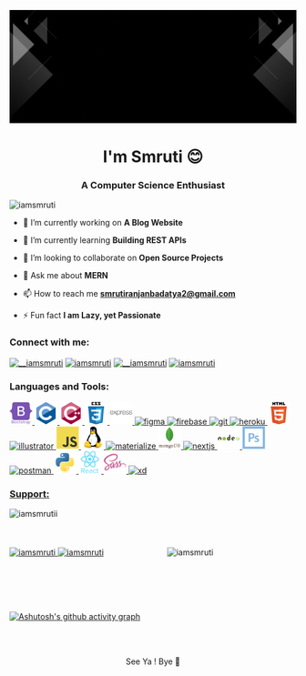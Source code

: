 <p align="center"> <img src="./namaste1.gif" alt="iamsmruti" /> </p>

<h1 align="center">I'm Smruti 😊</h1>
<h3 align="center">A Computer Science Enthusiast</h3>

<p align="left"> <img src="https://komarev.com/ghpvc/?username=iamsmruti&label=Profile%20views&color=0e75b6&style=flat" alt="iamsmruti" /> </p>


- 🔭 I’m currently working on **A Blog Website**

- 🌱 I’m currently learning **Building REST APIs**

- 👯 I’m looking to collaborate on **Open Source Projects**

- 💬 Ask me about **MERN**

- 📫 How to reach me **smrutiranjanbadatya2@gmail.com**

- ⚡ Fun fact **I am Lazy, yet Passionate**

<h3 align="left">Connect with me:</h3>
<p align="left">
<a href="https://twitter.com/__iamsmruti" target="blank"><img align="center" src="https://raw.githubusercontent.com/rahuldkjain/github-profile-readme-generator/master/src/images/icons/Social/twitter.svg" alt="__iamsmruti" height="30" width="40" /></a>
<a href="https://linkedin.com/in/iamsmruti" target="blank"><img align="center" src="https://raw.githubusercontent.com/rahuldkjain/github-profile-readme-generator/master/src/images/icons/Social/linked-in-alt.svg" alt="iamsmruti" height="30" width="40" /></a>
<a href="https://instagram.com/__iamsmruti" target="blank"><img align="center" src="https://raw.githubusercontent.com/rahuldkjain/github-profile-readme-generator/master/src/images/icons/Social/instagram.svg" alt="__iamsmruti" height="30" width="40" /></a>
<a href="https://www.codechef.com/users/iamsmruti" target="blank"><img align="center" src="https://cdn.jsdelivr.net/npm/simple-icons@3.1.0/icons/codechef.svg" alt="iamsmruti" height="30" width="40" /></a>
</p>

<h3 align="left">Languages and Tools:</h3>
<p align="left"> <a href="https://getbootstrap.com" target="_blank" rel="noreferrer"> <img src="https://raw.githubusercontent.com/devicons/devicon/master/icons/bootstrap/bootstrap-plain-wordmark.svg" alt="bootstrap" width="40" height="40"/> </a> <a href="https://www.cprogramming.com/" target="_blank" rel="noreferrer"> <img src="https://raw.githubusercontent.com/devicons/devicon/master/icons/c/c-original.svg" alt="c" width="40" height="40"/> </a> <a href="https://www.w3schools.com/cpp/" target="_blank" rel="noreferrer"> <img src="https://raw.githubusercontent.com/devicons/devicon/master/icons/cplusplus/cplusplus-original.svg" alt="cplusplus" width="40" height="40"/> </a> <a href="https://www.w3schools.com/css/" target="_blank" rel="noreferrer"> <img src="https://raw.githubusercontent.com/devicons/devicon/master/icons/css3/css3-original-wordmark.svg" alt="css3" width="40" height="40"/> </a> <a href="https://expressjs.com" target="_blank" rel="noreferrer"> <img src="https://raw.githubusercontent.com/devicons/devicon/master/icons/express/express-original-wordmark.svg" alt="express" width="40" height="40"/> </a> <a href="https://www.figma.com/" target="_blank" rel="noreferrer"> <img src="https://www.vectorlogo.zone/logos/figma/figma-icon.svg" alt="figma" width="40" height="40"/> </a> <a href="https://firebase.google.com/" target="_blank" rel="noreferrer"> <img src="https://www.vectorlogo.zone/logos/firebase/firebase-icon.svg" alt="firebase" width="40" height="40"/> </a> <a href="https://git-scm.com/" target="_blank" rel="noreferrer"> <img src="https://www.vectorlogo.zone/logos/git-scm/git-scm-icon.svg" alt="git" width="40" height="40"/> </a> <a href="https://heroku.com" target="_blank" rel="noreferrer"> <img src="https://www.vectorlogo.zone/logos/heroku/heroku-icon.svg" alt="heroku" width="40" height="40"/> </a> <a href="https://www.w3.org/html/" target="_blank" rel="noreferrer"> <img src="https://raw.githubusercontent.com/devicons/devicon/master/icons/html5/html5-original-wordmark.svg" alt="html5" width="40" height="40"/> </a> <a href="https://www.adobe.com/in/products/illustrator.html" target="_blank" rel="noreferrer"> <img src="https://www.vectorlogo.zone/logos/adobe_illustrator/adobe_illustrator-icon.svg" alt="illustrator" width="40" height="40"/> </a> <a href="https://developer.mozilla.org/en-US/docs/Web/JavaScript" target="_blank" rel="noreferrer"> <img src="https://raw.githubusercontent.com/devicons/devicon/master/icons/javascript/javascript-original.svg" alt="javascript" width="40" height="40"/> </a> <a href="https://www.linux.org/" target="_blank" rel="noreferrer"> <img src="https://raw.githubusercontent.com/devicons/devicon/master/icons/linux/linux-original.svg" alt="linux" width="40" height="40"/> </a> <a href="https://materializecss.com/" target="_blank" rel="noreferrer"> <img src="https://raw.githubusercontent.com/prplx/svg-logos/5585531d45d294869c4eaab4d7cf2e9c167710a9/svg/materialize.svg" alt="materialize" width="40" height="40"/> </a> <a href="https://www.mongodb.com/" target="_blank" rel="noreferrer"> <img src="https://raw.githubusercontent.com/devicons/devicon/master/icons/mongodb/mongodb-original-wordmark.svg" alt="mongodb" width="40" height="40"/> </a> <a href="https://nextjs.org/" target="_blank" rel="noreferrer"> <img src="https://cdn.worldvectorlogo.com/logos/nextjs-2.svg" alt="nextjs" width="40" height="40"/> </a> <a href="https://nodejs.org" target="_blank" rel="noreferrer"> <img src="https://raw.githubusercontent.com/devicons/devicon/master/icons/nodejs/nodejs-original-wordmark.svg" alt="nodejs" width="40" height="40"/> </a> <a href="https://www.photoshop.com/en" target="_blank" rel="noreferrer"> <img src="https://raw.githubusercontent.com/devicons/devicon/master/icons/photoshop/photoshop-line.svg" alt="photoshop" width="40" height="40"/> </a> <a href="https://postman.com" target="_blank" rel="noreferrer"> <img src="https://www.vectorlogo.zone/logos/getpostman/getpostman-icon.svg" alt="postman" width="40" height="40"/> </a> <a href="https://www.python.org" target="_blank" rel="noreferrer"> <img src="https://raw.githubusercontent.com/devicons/devicon/master/icons/python/python-original.svg" alt="python" width="40" height="40"/> </a> <a href="https://reactjs.org/" target="_blank" rel="noreferrer"> <img src="https://raw.githubusercontent.com/devicons/devicon/master/icons/react/react-original-wordmark.svg" alt="react" width="40" height="40"/> </a> <a href="https://sass-lang.com" target="_blank" rel="noreferrer"> <img src="https://raw.githubusercontent.com/devicons/devicon/master/icons/sass/sass-original.svg" alt="sass" width="40" height="40"/> </a> <a href="https://www.adobe.com/products/xd.html" target="_blank" rel="noreferrer"> <img src="https://cdn.worldvectorlogo.com/logos/adobe-xd.svg" alt="xd" width="40" height="40"/> </a> </p>

<p></p>

<a align="left" href="https://github.com/anuraghazra/github-readme-stats">
  <h3 align="left">Support:</h3>
  <p>
    <a href="https://www.buymeacoffee.com/iamsmrutii "> 
      <img align="left" src="https://cdn.buymeacoffee.com/buttons/v2/default-yellow.png" height="50" width="210" alt="iamsmrutii " />
    </a>
  </p>
</a>
<br><br><br><br>

<a href="https://github.com/iamsmruti">
  <img width="50%" src="https://github-readme-streak-stats.herokuapp.com/?user=iamsmruti&" alt="iamsmruti" />

  <img width="45%" align="right" src="https://github-readme-stats.vercel.app/api/top-langs?username=iamsmruti&show_icons=true&locale=en" alt="iamsmruti" />

  <img width="50%" src="https://github-readme-stats.vercel.app/api?username=iamsmruti&show_icons=true&locale=en" alt="iamsmruti" />
</a>

<br><br><br><br>

[![Ashutosh's github activity graph](https://activity-graph.herokuapp.com/graph?username=iamsmruti&theme=gotham)](https://github.com/iamsmruti)

<br><br>

<p align="center">See Ya ! Bye 🙂</p>

